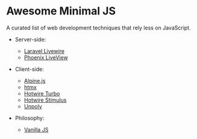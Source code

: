 # Awesome Minimal JS

A curated list of web development techniques that rely less on JavaScript.

- Server-side:

  - [Laravel Livewire](https://laravel-livewire.com)
  - [Phoenix LiveView](https://hexdocs.pm/phoenix_live_view/Phoenix.LiveView.html)

- Client-side:

  - [Alpine.js](https://alpinejs.dev)
  - [htmx](https://htmx.org)
  - [Hotwire Turbo](https://turbo.hotwired.dev)
  - [Hotwire Stimulus](https://stimulus.hotwire.dev)
  - [Unpoly](https://unpoly.com)

- Philosophy:

  - [Vanilla JS](http://vanilla-js.com)

